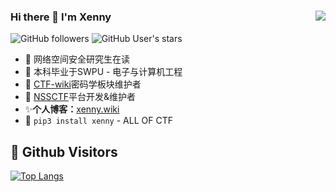### Hi there 👋 I'm Xenny<img align="right" src="https://github-readme-stats.vercel.app/api?username=X3NNY&show_icons=true&theme=radical">

![GitHub followers](https://img.shields.io/github/followers/X3NNY?style=social)   ![GitHub User's stars](https://img.shields.io/github/stars/X3NNY?style=social)

- 🔭 网络空间安全研究生在读
- 🏫 本科毕业于SWPU - 电子与计算机工程
- 🌱 [CTF-wiki](https://github.com/ctf-wiki/ctf-wiki)密码学板块维护者
- 🌱 [NSSCTF](https://www.nssctf.cn/)平台开发&维护者
- ✨**个人博客：**[xenny.wiki](https://xenny.wiki)
- 🎉 `pip3 install xenny` - ALL OF CTF

## &#x1f92b; Github Visitors


[![Top Langs](https://profile-counter.glitch.me/X3NNY/count.svg)](https://github.com/X3NNY)
